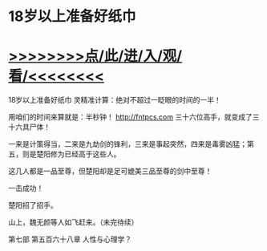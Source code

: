 # 18岁以上准备好纸巾

# <a href="https://github.com/aihcr/keda/issues/1">>>>>>>>>点/此/进/入/观/看/<<<<<<<<</a>

18岁以上准备好纸巾
灵精准计算：绝对不超过一眨眼的时间的一半！

用咱们的时间来算就是：半秒钟！
http://fntpcs.com
三十六位高手，就变成了三十六具尸体！

一来是计策得当，二来是九劫剑的锋利，三来是事起突然，四来是毒雾凶猛；第五，则是楚阳修为已经高于这些人。

这几人都是一品至尊，但楚阳却是足可媲美三品至尊的剑中至尊！

一击成功！

楚阳招了招手。

山上，魏无颜等人如飞赶来。（未完待续）

第七部 第五百六十八章 人性与心理学？

